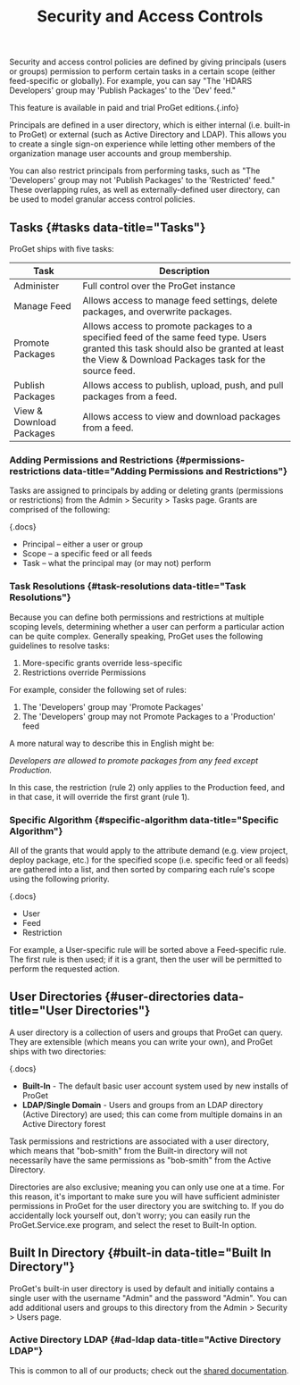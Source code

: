 ﻿---
title: Security and Access Controls
sequence: 200
keywords: proget, packages, chocolatey
---

Security and access control policies are defined by giving principals (users or groups) permission to perform certain tasks in a certain scope (either feed-specific or globally). For example, you can say "The 'HDARS Developers' group may 'Publish Packages' to the 'Dev' feed."

This feature is available in paid and trial ProGet editions.{.info}

Principals are defined in a user directory, which is either internal (i.e. built-in to ProGet) or external (such as Active Directory and LDAP). This allows you to create a single sign-on experience while letting other members of the organization manage user accounts and group membership.

You can also restrict principals from performing tasks, such as "The 'Developers' group may not 'Publish Packages' to the 'Restricted' feed." These overlapping rules, as well as externally-defined user directory, can be used to model granular access control policies.

## Tasks {#tasks data-title="Tasks"}

ProGet ships with five tasks:

|Task|Description|
|--- |--- |
|Administer|Full control over the ProGet instance|
|Manage Feed|Allows access to manage feed settings, delete packages, and overwrite packages.|
|Promote Packages|Allows access to promote packages to a specified feed of the same feed type. Users granted this task should also be granted at least the View & Download Packages task for the source feed.|
|Publish Packages|Allows access to publish, upload, push, and pull packages from a feed.|
|View & Download Packages|Allows access to view and download packages from a feed.|


### Adding Permissions and Restrictions {#permissions-restrictions data-title="Adding Permissions and Restrictions"}

Tasks are assigned to principals by adding or deleting grants (permissions or restrictions) from the Admin > Security > Tasks page. Grants are comprised of the following:

{.docs}
*   Principal – either a user or group
*   Scope – a specific feed or all feeds
*   Task – what the principal may (or may not) perform

### Task Resolutions {#task-resolutions data-title="Task Resolutions"}

Because you can define both permissions and restrictions at multiple scoping levels, determining whether a user can perform a particular action can be quite complex. Generally speaking, ProGet uses the following guidelines to resolve tasks:

1.  More-specific grants override less-specific
2.  Restrictions override Permissions

For example, consider the following set of rules:

1.  The 'Developers' group may 'Promote Packages'
2.  The 'Developers' group may not Promote Packages to a 'Production' feed

A more natural way to describe this in English might be:

_Developers are allowed to promote packages from any feed except Production._

In this case, the restriction (rule 2) only applies to the Production feed, and in that case, it will override the first grant (rule 1).

### Specific Algorithm  {#specific-algorithm data-title="Specific Algorithm"}

All of the grants that would apply to the attribute demand (e.g. view project, deploy package, etc.) for the specified scope (i.e. specific feed or all feeds) are gathered into a list, and then sorted by comparing each rule's scope using the following priority.

{.docs}
*   User
*   Feed
*   Restriction

For example, a User-specific rule will be sorted above a Feed-specific rule. The first rule is then used; if it is a grant, then the user will be permitted to perform the requested action.

## User Directories  {#user-directories data-title="User Directories"}

A user directory is a collection of users and groups that ProGet can query. They are extensible (which means you can write your own), and ProGet ships with two directories:

{.docs}
*   **Built-In** - The default basic user account system used by new installs of ProGet
*   **LDAP/Single Domain** - Users and groups from an LDAP directory (Active Directory) are used; this can come from multiple domains in an Active Directory forest

Task permissions and restrictions are associated with a user directory, which means that "bob-smith" from the Built-in directory will not necessarily have the same permissions as "bob-smith" from the Active Directory.

Directories are also exclusive; meaning you can only use one at a time. For this reason, it's important to make sure you will have sufficient administer permissions in ProGet for the user directory you are switching to. If you do accidentally lock yourself out, don't worry; you can easily run the ProGet.Service.exe program, and select the reset to Built-In option.

## Built In Directory {#built-in data-title="Built In Directory"}

ProGet's built-in user directory is used by default and initially contains a single user with the username "Admin" and the password "Admin". You can add additional users and groups to this directory from the Admin > Security > Users page.

### Active Directory LDAP {#ad-ldap data-title="Active Directory LDAP"}

This is common to all of our products; check out the [shared documentation](/support/documentation/various/ldap/ldap-active-directory).
